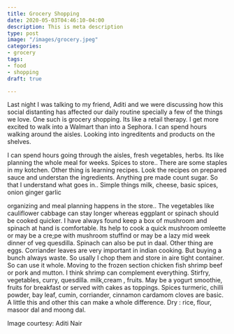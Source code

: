 ```yaml
---
title: Grocery Shopping
date: 2020-05-03T04:46:10-04:00
description: This is meta description
type: post
image: "/images/grocery.jpeg"
categories:
- grocery
tags:
- food
- shopping
draft: true

---
```

Last night I was talking to my friend, Aditi and we were discussing how this social distanting has affected our daily routine specially a few of the things we love. One such is grocery shopping. Its like a retail therapy. I get more excited to walk into a Walmart than into a Sephora. I can spend hours walking around the aisles. Looking into ingreditents and products on the shelves.

I can spend hours going through the aisles, fresh vegetables, herbs. Its like planning the whole meal for weeks. Spices to store.. There are some staples in my kotchen. Other thing  is learning recipes. Look the recipes on prepared sauce and understan the ingredients. Anything pre made count sugar. So that I understand what goes in.. Simple things milk, cheese, basic spices, onion ginger garlic

organizing and meal planning happens in the store.. The vegetables like cauliflower cabbage can stay longer whereas eggplant or spinach should be cooked quicker. I have always found keep a box of mushroom and spinach at hand is comfortable. Its help to cook a quick mushroom omleette or may be a cre;pe with mushroom stuffind or may be a lazy mid week dinner of veg quesdilla. Spinach can also be put in daal. Other thing are eggs. Corriander leaves are very important in indian cooking. But buying a bunch always waste. So usally I chop them and store in aire tight container. So can use it whole. Moving to the frozen section chicken fish shrimp beef or pork and mutton. I think shrimp can complement everything. Stirfry, vegetables, curry, quesdilla. milk,cream , fruits. May be a yogurt smoothie, fruits for breakfast or served with cakes as toppings. Spices turmeric, chilli powder, bay leaf, cumin, corriander, cinnamon cardamom cloves are basic. A little this and other this can make a whole difference. Dry : rice, flour, masoor dal and moong dal. 

Image courtesy: Aditi Nair